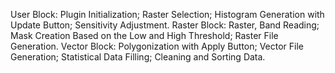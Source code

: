 User Block:
	Plugin Initialization;
	Raster Selection;
	Histogram Generation with Update Button;
	Sensitivity Adjustment.
Raster Block:
	Raster, Band Reading;
	Mask Creation Based on the Low and High Threshold;
	Raster File Generation.
Vector Block:
	Polygonization with Apply Button;
	Vector File Generation;
	Statistical Data Filling;
	Cleaning and Sorting Data.
